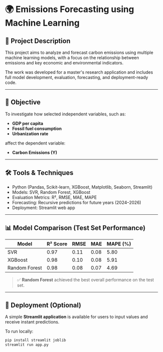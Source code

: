 # 🌍 Emissions Forecasting using Machine Learning

## 📘 Project Description

This project aims to analyze and forecast carbon emissions using multiple machine learning models, with a focus on the relationship between emissions and key economic and environmental indicators.

The work was developed for a master's research application and includes full model development, evaluation, forecasting, and deployment-ready code.

---

## 🎯 Objective

To investigate how selected independent variables, such as:

- **GDP per capita**
- **Fossil fuel consumption**
- **Urbanization rate**

affect the dependent variable:

- **Carbon Emissions (Y)**

---

## 🛠️ Tools & Techniques

- Python (Pandas, Scikit-learn, XGBoost, Matplotlib, Seaborn, Streamlit)
- Models:  SVR, Random Forest, XGBoost
- Evaluation Metrics: R², RMSE, MAE, MAPE
- Forecasting: Recursive predictions for future years (2024–2026)
- Deployment: Streamlit web app

---

## 📊 Model Comparison (Test Set Performance)

| Model         | R² Score | RMSE  | MAE   | MAPE (%) |
|---------------|----------|-------|-------|----------|
| SVR           | 0.97     | 0.11  | 0.08  | 5.80     |
| XGBoost       | 0.98     | 0.10  | 0.08  | 5.91     |
| Random Forest | 0.98     | 0.08  | 0.07  | 4.69     |

> ✅ **Random Forest** achieved the best overall performance on the test set.

---


## 🚀 Deployment (Optional)

A simple **Streamlit application** is available for users to input values and receive instant predictions.

To run locally:

```bash
pip install streamlit joblib
streamlit run app.py
